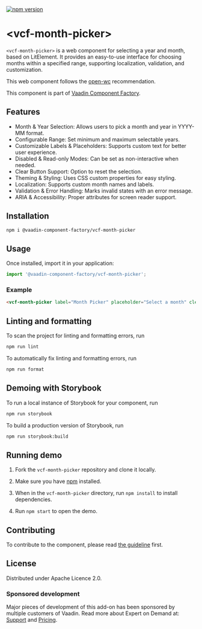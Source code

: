 [![npm version](https://badgen.net/npm/v/@vaadin-component-factory/vcf-month-picker)](https://www.npmjs.com/package/@vaadin-component-factory/vcf-month-picker)

# \<vcf-month-picker>

`<vcf-month-picker>` is a web component for selecting a year and month, based on LitElement. It provides an easy-to-use interface for choosing months within a specified range, supporting localization, validation, and customization.

This web component follows the [open-wc](https://github.com/open-wc/open-wc) recommendation.

This component is part of [Vaadin Component Factory](https://github.com/vaadin-component-factory).

## Features
* Month & Year Selection: Allows users to pick a month and year in YYYY-MM format.
* Configurable Range: Set minimum and maximum selectable years.
* Customizable Labels & Placeholders: Supports custom text for better user experience.
* Disabled & Read-only Modes: Can be set as non-interactive when needed.
* Clear Button Support: Option to reset the selection.
* Theming & Styling: Uses CSS custom properties for easy styling.
* Localization: Supports custom month names and labels.
* Validation & Error Handling: Marks invalid states with an error message.
* ARIA & Accessibility: Proper attributes for screen reader support.

## Installation

```bash
npm i @vaadin-component-factory/vcf-month-picker
```

## Usage

Once installed, import it in your application:

```js
import '@vaadin-component-factory/vcf-month-picker';
```

### Example
```html
<vcf-month-picker label="Month Picker" placeholder="Select a month" clear-button></vcf-month-picker>
```

## Linting and formatting

To scan the project for linting and formatting errors, run

```bash
npm run lint
```

To automatically fix linting and formatting errors, run

```bash
npm run format
```
## Demoing with Storybook

To run a local instance of Storybook for your component, run

```bash
npm run storybook
```

To build a production version of Storybook, run

```bash
npm run storybook:build
```

## Running demo

1. Fork the `vcf-month-picker` repository and clone it locally.

1. Make sure you have [npm](https://www.npmjs.com/) installed.

1. When in the `vcf-month-picker` directory, run `npm install` to install dependencies.

1. Run `npm start` to open the demo.

## Contributing

To contribute to the component, please read [the guideline](https://github.com/vaadin/vaadin-core/blob/master/CONTRIBUTING.md) first.

## License
Distributed under Apache Licence 2.0. 

### Sponsored development
Major pieces of development of this add-on has been sponsored by multiple customers of Vaadin. Read more about Expert on Demand at: [Support](https://vaadin.com/support) and [Pricing](https://vaadin.com/pricing).
